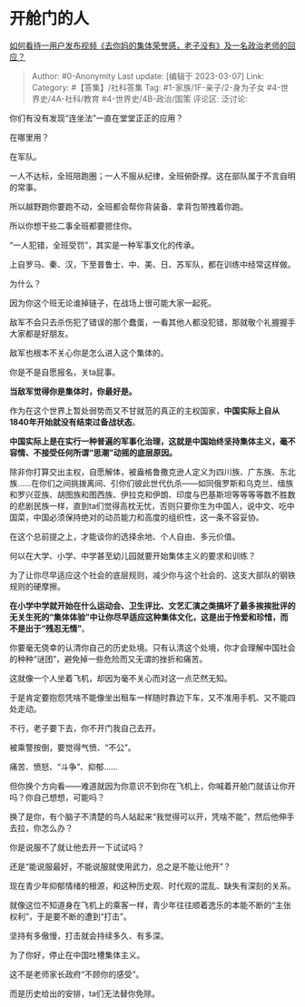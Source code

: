 # 开舱门的人
[如何看待一用户发布视频《去你妈的集体荣誉感，老子没有》及一名政治老师的回应？](https://www.zhihu.com/question/587776721/answer/2924669605)

> Author: #0-Anonymity
> Last update: [编辑于 2023-03-07]
> Link:
> Category: #【答集】/社科答集
> Tag: #1-家族/1F-亲子/2-身为子女 #4-世界史/4A-社科/教育 #4-世界史/4B-政治/国策
> 评论区:
> 泛讨论:

你们有没有发现“连坐法”一直在堂堂正正的应用？

在哪里用？

在军队。

一人不达标，全班陪跑圈；一人不服从纪律，全班俯卧撑。这在部队属于不言自明的常事。

所以越野跑你要跑不动，全班都会帮你背装备、拿背包带拽着你跑。

所以你想干些二事全班都要摁住你。

“一人犯错，全班受罚”，其实是一种军事文化的传承。

上自罗马、秦、汉，下至普鲁士、中、美、日、苏军队，都在训练中经常这样做。

为什么？

因为你这个班无论谁掉链子，在战场上很可能大家一起死。

敌军不会只去杀伤犯了错误的那个蠢蛋，一看其他人都没犯错，那就敬个礼握握手大家都是好朋友。

敌军也根本不关心你是怎么进入这个集体的。

你是不是自愿报名，关ta屁事。

**当敌军觉得你是集体时，你最好是。**

作为在这个世界上暂处弱势而又不甘就范的真正的主权国家，**中国实际上自从1840年开始就没有结束过备战状态**。

**中国实际上是在实行一种普遍的军事化治理，这就是中国始终坚持集体主义，毫不容情、不接受任何所谓“思潮”动摇的底层原因。**

除非你打算交出主权，自愿解体，被盎格鲁撒克逊人定义为四川族、广东族、东北族……在你们之间挑拨离间、引你们彼此世代仇杀——如同俄罗斯和乌克兰、缅族和罗兴亚族、胡图族和图西族、伊拉克和伊朗、印度与巴基斯坦等等等等数不胜数的悲剧民族一样，直到ta们觉得高枕无忧，否则只要你生为中国人，说中文、吃中国菜，中国必须保持绝对的动员能力和高度的组织性，这一条不容妥协。

在这个总前提之上，才能谈你的选择余地、个人自由、多元价值。

何以在大学、小学、中学甚至幼儿园就要开始集体主义的要求和训练？

为了让你尽早适应这个社会的底层规则，减少你与这个社会的、这支大部队的钢铁规则的硬摩擦。

**在小学中学就开始在什么运动会、卫生评比、文艺汇演之类搞坏了最多挨挨批评的无关生死的“集体体验”中让你尽早适应这种集体文化，**这是出于**怜爱和珍惜，而不是出于“残忍无情”**。

你要毫无侥幸的认清你自己的历史处境。只有认清这个处境，你才会理解中国社会的种种“谜团”，避免掉一些危险而又无谓的挫折和痛苦。

这就像一个人坐着飞机，却因为毫不关心而对这一点茫然无知。

于是肯定要抱怨凭啥不能像坐出租车一样随时靠边下车，又不准用手机、又不能四处走动。

不行，老子要下去，你不开门我自己去开。

被乘警按倒，要觉得气愤、“不公”。

痛苦、愤怒、“斗争”、抑郁……

但你换个方向看——难道就因为你意识不到你在飞机上，你喊着开舱门就该让你开吗？你自己想想，可能吗？

换了是你，有个脑子不清楚的鸟人站起来“我觉得可以开，凭啥不能”，然后他伸手去拉，你怎么办？

你是说服不了就让他去开一下试试吗？

还是“能说服最好，不能说服就使用武力，总之是不能让他开”？

现在青少年抑郁情绪的根源，和这种历史观、时代观的混乱、缺失有深刻的关系。

就像这位不知道身在飞机上的乘客一样，青少年往往顺着逸乐的本能不断的“主张权利”，于是要不断的遭到“打击”。

坚持有多傲慢，打击就会持续多久、有多深。

为了你好，停止在中国吐槽集体主义。

这不是老师家长政府“不顾你的感受”。

而是历史给出的安排，ta们无法替你免除。
